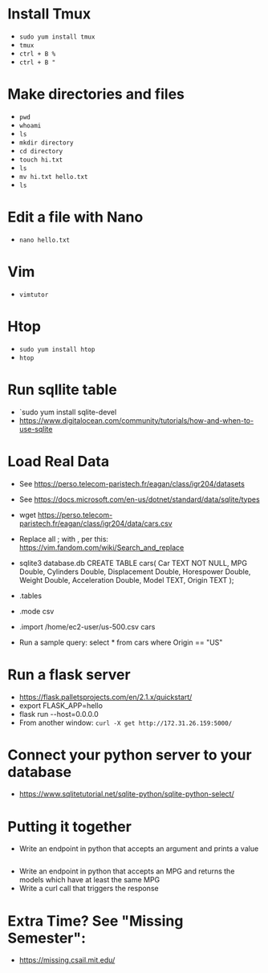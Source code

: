 # Install Tmux
* `sudo yum install tmux`
* `tmux`
* `ctrl + B %`
* `ctrl + B "`

# Make directories and files
* `pwd`
* `whoami`
* `ls`
* `mkdir directory`
* `cd directory`
* `touch hi.txt`
* `ls`
* `mv hi.txt hello.txt`
* `ls`

# Edit a file with Nano
* `nano hello.txt`

# Vim
* `vimtutor`

# Htop
* `sudo yum install htop`
* `htop`

# Run sqllite table
* `sudo yum install sqlite-devel
* https://www.digitalocean.com/community/tutorials/how-and-when-to-use-sqlite 

# Load Real Data
* See https://perso.telecom-paristech.fr/eagan/class/igr204/datasets
* See https://docs.microsoft.com/en-us/dotnet/standard/data/sqlite/types
* wget https://perso.telecom-paristech.fr/eagan/class/igr204/data/cars.csv
* Replace all ; with , per this: https://vim.fandom.com/wiki/Search_and_replace
* sqlite3 database.db
CREATE TABLE cars(
  Car TEXT NOT NULL,
  MPG Double,
  Cylinders Double,
  Displacement Double,
  Horespower Double,
  Weight Double,
  Acceleration Double,
  Model TEXT,
  Origin TEXT
);

* .tables
* .mode csv
* .import /home/ec2-user/us-500.csv cars
* Run a sample query:
select *
from cars
where Origin == "US"


# Run a flask server
* https://flask.palletsprojects.com/en/2.1.x/quickstart/
* export FLASK_APP=hello
* flask run --host=0.0.0.0
* From another window: `curl -X get http://172.31.26.159:5000/` 

# Connect your python server to your database
* https://www.sqlitetutorial.net/sqlite-python/sqlite-python-select/


# Putting it together
* Write an endpoint in python that accepts an argument and prints a value
```

```
* Write an endpoint in python that accepts an MPG and returns the models which have at least the same MPG
* Write a curl call that triggers the response

# Extra Time? See "Missing Semester":
* https://missing.csail.mit.edu/ 

